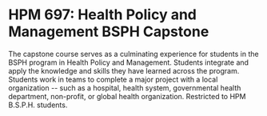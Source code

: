# HPM 697: Health Policy and Management BSPH Capstone

The capstone course serves as a culminating experience for students in the BSPH program in Health Policy and Management. Students integrate and apply the knowledge and skills they have learned across the program. Students work in teams to complete a major project with a local organization -- such as a hospital, health system, governmental health department, non-profit, or global health organization. Restricted to HPM B.S.P.H. students.